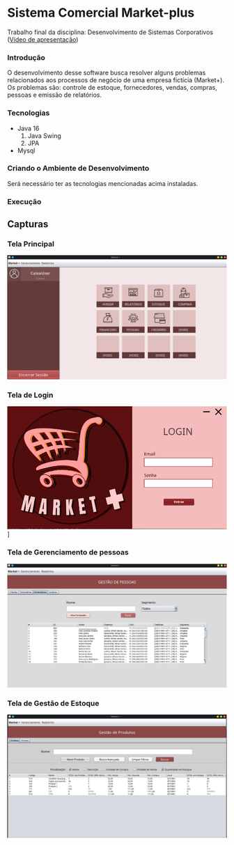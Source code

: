 # Sistema Comercial Market-plus
Trabalho final da disciplina: Desenvolvimento de Sistemas Corporativos
([Vídeo de apresentação](https://dms.licdn.com/playlist/C4E05AQEFk_doaOZZoA/mp4-720p-30fp-crf28/0/1635513868563?e=1654218000&v=beta&t=izySFdymDkAkJXNS58qsB0eRjXMvZPpr9lYer4x66iI))


### Introdução
O desenvolvimento desse software busca resolver alguns problemas relacionados aos processos de negócio de uma empresa fictícia (Market+). Os problemas são:  controle de estoque, fornecedores, vendas, compras, pessoas e emissão de relatórios.
### Tecnologias
- Java 16
	1. Java Swing
	2. JPA
- Mysql

### Criando o Ambiente de Desenvolvimento
Será necessário ter as tecnologias mencionadas acima instaladas.

### Execução

## Capturas
### Tela Principal
![TelaPrincipal](homeScreen.png "TelaPrincipal")
### Tela de Login
![loginScreen](loginScreen.png "loginScreen")]
### Tela de Gerenciamento de pessoas
![peopleScreen](peopleScreen.png "peopleScreen")
### Tela de Gestão de Estoque
![productScreen](productScreen.png "productScreen")

